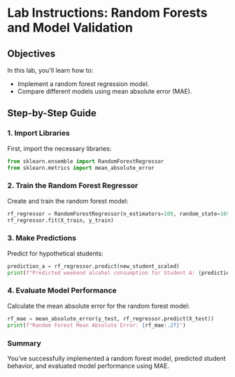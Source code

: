 
# Lab Instructions: Random Forests and Model Validation

## Objectives
In this lab, you'll learn how to:
- Implement a random forest regression model.
- Compare different models using mean absolute error (MAE).

## Step-by-Step Guide

### 1. Import Libraries
First, import the necessary libraries:

```python
from sklearn.ensemble import RandomForestRegressor
from sklearn.metrics import mean_absolute_error
```

### 2. Train the Random Forest Regressor
Create and train the random forest model:

```python
rf_regressor = RandomForestRegressor(n_estimators=100, random_state=1693)
rf_regressor.fit(X_train, y_train)
```

### 3. Make Predictions
Predict for hypothetical students:

```python
prediction_a = rf_regressor.predict(new_student_scaled)
print(f"Predicted weekend alcohol consumption for Student A: {prediction_a[0]:.2f}")
```

### 4. Evaluate Model Performance
Calculate the mean absolute error for the random forest model:

```python
rf_mae = mean_absolute_error(y_test, rf_regressor.predict(X_test))
print(f"Random Forest Mean Absolute Error: {rf_mae:.2f}")
```

### Summary
You’ve successfully implemented a random forest model, predicted student behavior, and evaluated model performance using MAE.

